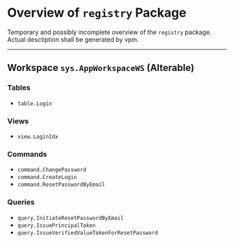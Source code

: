 # Overview of `registry` Package

Temporary and possibly incomplete overview of the `registry` package. Actual desctiption shall be generated by vpm.

---

## Workspace `sys.AppWorkspaceWS` (Alterable)

### Tables

* `table.Login`

### Views

* `view.LoginIdx`

### Commands

* `command.ChangePassword`
* `command.CreateLogin`
* `command.ResetPasswordByEmail`

### Queries

* `query.InitiateResetPasswordByEmail`
* `query.IssuePrincipalToken`
* `query.IssueVerifiedValueTokenForResetPassword`

